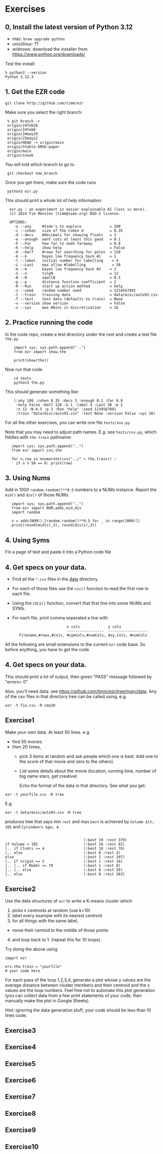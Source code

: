 # Exercises



## 0, Install the latest version of Python 3.12

- mac: `brew upgrade python`
- unix/linux: ??
- widnows: download the installer from  https://www.python.org/downloads/

Test the install:

    % python3 --version
    Python 3.12.3

## 1. Get the EZR code

    git clone http://github.com/timm/ezr
    
Make sure you select the right branch:

     % git branch -r
     origin/24feb28
     origin/24feb6
     origin/24may19
     origin/25may12
     origin/HEAD -> origin/main
     origin/Stable-EMSE-paper
     origin/main
     origin/sneak

You will told which branch to go to

     git checkout new_branch

Once you get there, make sure the code runs

     python3 ezr.py

This should print a whole lot of help information:

      ezr.py : an experiment in easier explainable AI (less is more).
      (C) 2024 Tim Menzies (timm@ieee.org) BSD-2 license.

      OPTIONS:
        -a --any     #todo's to explore             = 100
        -c --cohen   size of the Cohen d            = 0.35
        -d --decs    #decimals for showing floats   = 3
        -e --enough  want cuts at least this good   = 0.1
        -F --Far     how far to seek faraway        = 0.8
        -h --help    show help                      = False
        -H --Half    #rows for searching for poles  = 128
        -k --k       bayes low frequency hack #1    = 1
        -l --label   initial number for labelling    = 4
        -L --Last    max allow #labelling            = 30
        -m --m       bayes low frequency hack #2    = 2
        -n --n       tinyN                          = 12
        -N --N       smallN                         = 0.5
        -p --p       distance function coefficient  = 2
        -R --Run     start up action method         = help
        -s --seed    random number seed             = 1234567891
        -t --train   training data                  = data/misc/auto93.csv
        -T --test    test data (defaults to train)  = None
        -v --version show version                   = False
        -x --xys     max #bins in discretization    = 16

## 2. Practice running  the code

In the code repo, create a test directory under the root and 
create a test file `the.py`

        import sys; sys.path.append("..")
        from ezr import show,the
         
        print(show(the))

Now run that code

        cd tests
        python3 the.py

This should generate something like:

        (:any 100 :cohen 0.35 :decs 3 :enough 0.1 :Far 0.8 
         :help False :Half 128 :k 1 :label 4 :Last 30 :m 2 
         :n 12 :N 0.5 :p 2 :Run "help" :seed 1234567891 
         :train "data/misc/auto93.csv" :test None :version False :xys 16)

For all the other exercises, you can write one file `tests/xxx.py`

Note that you may need to adjust path names. E.g. see `tests/csv.py`,
which fiddles with `the.train`  pathname:

       import sys; sys.path.append("..")
       from ezr import csv,the
                
       for n,row in enumerate(csv("../" + the.train)) :
         if n % 50 == 0: print(row)

## 3. Using Nums

Add in 1000 `random.random()**0.5` numbers to a NUMs instance.
Report the `mid()` and `div()` of those NUMs.

       import sys; sys.path.append("..")
       from ezr import NUM,adds,mid,div
       import random
           
       s = adds(NUM(),[random.random()**0.5 for _ in range(1000)])
       print(round(mid(s),3), round(div(s),3))

## 4. Using Syms

Fin a page of text and paste it into a Python code file

## 4. Get specs on your data.

- Find all the `*.csv` files in the 
  [data](https://github.com/timm/ezr/tree/main/data) directory.
- For each of those files use the `csv()` function to read the first row in each file.
- Using the `COLS()` function, convert that first line into some NUMs and SYMs.
- For each file, print comma seperated a line with 
         
                               x cols             y cols
                               -----------------  ------------------
         filename,#rows,#cols, #symCols,#numCols, #sy,Cols, #numCols

All the following are small extensions to the current `ezr` code base. So before anything,
you have to get the code

## 4. Get specs on your data.


This should print a lot of output, then green "PASS" message followed by "errors= 0".

Also, you'll need data: see https://github.com/timm/ezr/tree/main/data. Any of
the csv files in that directory tree can be called using, e.g.

```
ezr -t fie.csv -R smo20
```

## Exercise1

Make your own data. At least 50 lines. e.g. 

- find 50 movies
- then 20 times,
  - pick 3 items at random and ask people which one is best. Add one to the score of that movie
    and zero to the others). 
  - List some details about the movie (location, running time,  number of big name stars, get creative)

      Echo the format of
the data in that directory. See what you get:

```
ezr -t yourfile.csv -R tree
```
E.g. 
```
ezr -t data/misc/auto93.csv -R tree
```
produces tree that says min `rest` and max `best` is achieved by `Volume &lt; 105` and `Cylindeers &ge; 4`.
```

                                    (:best 19 :rest 379)
if Volume < 105                     (:best 18 :rest 82)
|.. if Clndrs >= 4                  (:best 18 :rest 78)
|.. else                            (:best 0 :rest 4)
else                                (:best 1 :rest 297)
|.. if origin == 2                  (:best 1 :rest 34)
|.. |.. if Model >= 79              (:best 1 :rest 8)
|.. |.. else                        (:best 0 :rest 26)
|.. else                            (:best 0 :rest 263)
```

## Exercise2

Use the data structures of `ezr` to write a K-means cluster which

1. picks `k` centroids at random (use k=10)
2. label every example with its nearest centroid
3. for all things with the same label,
  - move their centoid to the middle of those points
4. and loop back to 1. (repeat this for 10 loops).

Try doing the above using

```
impprt ezr

erz.the.train = "yourfile"
# your code here
```

For each pass of the loop 1,2,3,4, generate a plot whose y values
are the average distance between cluster members and their centroid and the x values are  the
loop numbers. Feel free not to automate this plot generation (you can collect data from a few print
statements of your code, then manually make the plot in Google Sheets).

Hint: ignoring the  data generation stuff, your code should be less than 10 lines code. 

## Exercise3
## Exercise4
## Exercise5
## Exercise6
## Exercise7
## Exercise8
## Exercise9
## Exercise10

